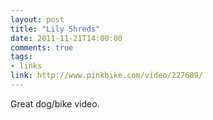 ```yaml
---
layout: post
title: "Lily Shreds"
date: 2011-11-21T14:00:00
comments: true
tags:
- links
link: http://www.pinkbike.com/video/227689/
---
```

Great dog/bike video. 
